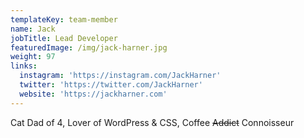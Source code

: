 ```yaml
---
templateKey: team-member
name: Jack
jobTitle: Lead Developer
featuredImage: /img/jack-harner.jpg
weight: 97
links:
  instagram: 'https://instagram.com/JackHarner'
  twitter: 'https://twitter.com/JackHarner'
  website: 'https://jackharner.com'
---
```

Cat Dad of 4, Lover of WordPress & CSS, Coffee ~~Addict~~ Connoisseur
